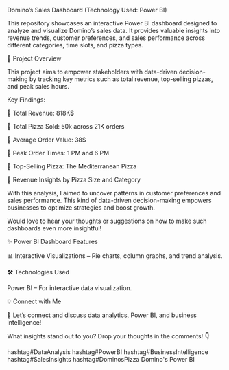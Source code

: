 Domino’s Sales Dashboard (Technology Used: Power BI)

This repository showcases an interactive Power BI dashboard designed to analyze and visualize Domino’s sales data. It provides valuable insights into revenue trends, customer preferences, and sales performance across different categories, time slots, and pizza types.

📌 Project Overview

This project aims to empower stakeholders with data-driven decision-making by tracking key metrics such as total revenue, top-selling pizzas, and peak sales hours.


Key Findings:

📌 Total Revenue: 818K$

📌 Total Pizza Sold: 50k across 21K orders

📌 Average Order Value: 38$

📌 Peak Order Times: 1 PM and 6 PM

📌 Top-Selling Pizza: The Mediterranean Pizza

📌 Revenue Insights by Pizza Size and Category

With this analysis, I aimed to uncover patterns in customer preferences and sales performance. This kind of data-driven decision-making empowers businesses to optimize strategies and boost growth.

Would love to hear your thoughts or suggestions on how to make such dashboards even more insightful!

✨ Power BI Dashboard Features

📊 Interactive Visualizations – Pie charts, column graphs, and trend analysis.

🛠️ Technologies Used

Power BI – For interactive data visualization.

💡 Connect with Me

🚀 Let’s connect and discuss data analytics, Power BI, and business intelligence!

What insights stand out to you? Drop your thoughts in the comments! 👇 

hashtag#DataAnalysis hashtag#PowerBI hashtag#BusinessIntelligence hashtag#SalesInsights hashtag#DominosPizza Domino's Power BI
